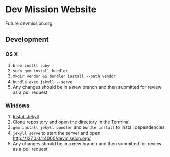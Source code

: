 # Dev Mission Website
Future devmission.org

## Development
### OS X
1. `brew instll ruby`
1. `sudo gem install bundler`
1. `mkdir vendor && bundler install --path vendor`
1. `bundle exec jekyll --serve`
1. Any changes should be in a new branch and then submitted for review as a pull request
### Windows
1. [Install Jekyll](http://jekyll.tips/jekyll-casts/install-jekyll-on-windows/)
1. Clone repository and open the directory in the Terminal
1. `gem install jekyll bundler` and `bundle install` to install dependencies
1. `jekyll serve` to start the server and open http://127.0.0.1:4000/devmission.org/
1. Any changes should be in a new branch and then submitted for review as a pull request
